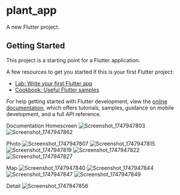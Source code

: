 # plant_app

A new Flutter project.

## Getting Started

This project is a starting point for a Flutter application.

A few resources to get you started if this is your first Flutter project:

- [Lab: Write your first Flutter app](https://docs.flutter.dev/get-started/codelab)
- [Cookbook: Useful Flutter samples](https://docs.flutter.dev/cookbook)

For help getting started with Flutter development, view the
[online documentation](https://docs.flutter.dev/), which offers tutorials,
samples, guidance on mobile development, and a full API reference.

Documentation
Homescreen
![Screenshot_1747947803](https://github.com/user-attachments/assets/705b21c2-8c3b-44c6-beb8-058e4a48f458)
![Screenshot_1747947862](https://github.com/user-attachments/assets/24f81a9f-2255-4110-80eb-6c324faaad53)


Photo
![Screenshot_1747947807](https://github.com/user-attachments/assets/39bf3b35-75f5-4077-869c-9bdd66e762f2)
![Screenshot_1747947815](https://github.com/user-attachments/assets/adf2b3ac-152f-4ddd-b1b7-e69e14c3c237)
![Screenshot_1747947819](https://github.com/user-attachments/assets/611992b4-8b2f-4218-95f1-58516b8dac01)
![Screenshot_1747947822](https://github.com/user-attachments/assets/8a66fb1e-d667-44db-be28-009a34b73214)
![Screenshot_1747947827](https://github.com/user-attachments/assets/681552dc-76b3-4847-b1fb-30788b1d0ade)

Map
![Screenshot_1747947840](https://github.com/user-attachments/assets/962bbfa1-1d8c-477a-8e90-92c314d5d3ef)
![Screenshot_1747947844](https://github.com/user-attachments/assets/b9321458-f564-4b7f-b6bf-827151fd4137)
![Screenshot_1747947847](https://github.com/user-attachments/assets/54deec18-f913-420f-8650-6e2cddecc555)
![Screenshot_1747947849](https://github.com/user-attachments/assets/bcd3878b-3141-4cd8-8d4c-98fc97cd5934)

Detail
![Screenshot_1747947856](https://github.com/user-attachments/assets/075beb58-dd69-4956-bffe-175302632931)





